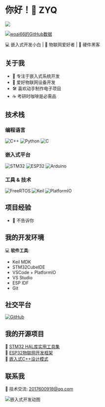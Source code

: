 # 你好！👋 ZYQ 

![](https://komarev.com/ghpvc/?username=woai66&color=blue&style=flat-square)

[![woai66的GitHub数据](https://github-readme-stats.vercel.app/api?username=woai66&theme=dark&show_icons=true&locale=cn)](https://github.com/woai66)

💻 嵌入式开发小白 | 🔌 物联网爱好者 | 🤖 硬件黑客 

## 关于我

- 🔧 专注于嵌入式系统开发
- 📶 爱好物联网设备开发
- 🛠️ 喜欢动手制作电子项目
- ☕ 考研时咖啡是必需品

## 技术栈

### 编程语言
![C++](https://img.shields.io/badge/-C++-00599C?style=flat&logo=c%2B%2B&logoColor=white)
![Python](https://img.shields.io/badge/-Python-3776AB?style=flat&logo=python&logoColor=white)
![C](https://img.shields.io/badge/-C-A8B9CC?style=flat&logo=c&logoColor=black)

### 嵌入式平台
![STM32](https://img.shields.io/badge/-STM32-03234B?style=flat&logo=stmicroelectronics&logoColor=white)
![ESP32](https://img.shields.io/badge/-ESP32-E7352C?style=flat&logo=espressif&logoColor=white)
![Arduino](https://img.shields.io/badge/-Arduino-00979D?style=flat&logo=arduino&logoColor=white)

### 工具 & 技术
![FreeRTOS](https://img.shields.io/badge/-FreeRTOS-3F3F3F?style=flat)
![Keil](https://img.shields.io/badge/-Keil-007396?style=flat)
![PlatformIO](https://img.shields.io/badge/-PlatformIO-3F3F3F?style=flat&logo=platformio&logoColor=white)

## 项目经验

- 📡 不告诉你

## 我的开发环境

💻 **软件工具**:
- Keil MDK
- STM32CubeIDE
- VSCode + PlatformIO
- VS Studio
- ESP IDF
- Git

## 社交平台

[![GitHub](https://img.shields.io/badge/-GitHub-181717?style=flat&logo=github)](https://github.com/woai66)

## 我的开源项目
🔗 [STM32 HAL库实用工具集](https://github.com/woai66/stm32-utils)  
🔗 [ESP32物联网开发框架](https://github.com/woai66/esp32-iot-framework)  
🔗 [嵌入式C++设计模式](https://github.com/woai66/embedded-cpp-patterns)

## 联系我

📧 技术交流: [2017600918@qq.com](mailto:2017600918@qq.com) 

![嵌入式开发动图](https://media.giphy.com/media/L1R1tvI9svkIWwpVYr/giphy.gif)
